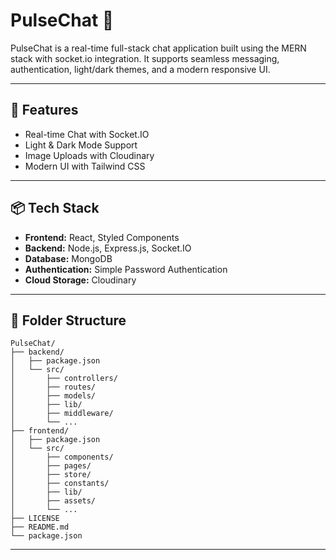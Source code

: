 # PulseChat 💬

PulseChat is a real-time full-stack chat application built using the MERN stack with socket.io integration. It supports seamless messaging, authentication, light/dark themes, and a modern responsive UI.

---

## 🚀 Features

-  Real-time Chat with Socket.IO
-  Light & Dark Mode Support
-  Image Uploads with Cloudinary
-  Modern UI with Tailwind CSS

---
## 📦 Tech Stack

- **Frontend:** React, Styled Components  
- **Backend:** Node.js, Express.js, Socket.IO  
- **Database:** MongoDB  
- **Authentication:** Simple Password Authentication  
- **Cloud Storage:** Cloudinary

---

## 📁 Folder Structure

```
PulseChat/
├── backend/
│   ├── package.json
│   └── src/
│       ├── controllers/
│       ├── routes/
│       ├── models/
│       ├── lib/
│       ├── middleware/
│       └── ...
├── frontend/
│   ├── package.json
│   └── src/
│       ├── components/
│       ├── pages/
│       ├── store/
│       ├── constants/
│       ├── lib/
│       ├── assets/
│       └── ...
├── LICENSE
├── README.md
└── package.json
```

---
